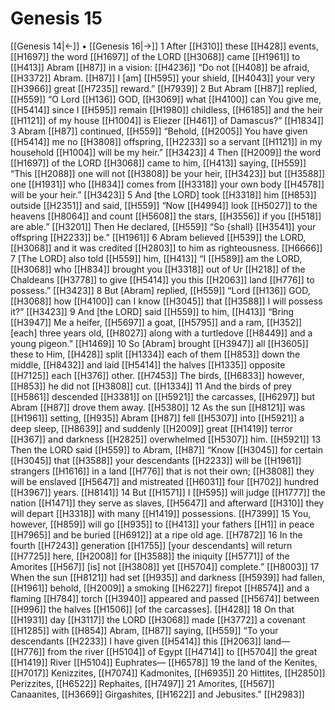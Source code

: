 # Genesis 15
[[Genesis 14|←]] • [[Genesis 16|→]]
1 After [[H310]] these [[H428]] events, [[H1697]] the word [[H1697]] of the LORD [[H3068]] came [[H1961]] to [[H413]] Abram [[H87]] in a vision: [[H4236]] “Do not [[H408]] be afraid, [[H3372]] Abram. [[H87]] I [am] [[H595]] your shield, [[H4043]] your very [[H3966]] great [[H7235]] reward.” [[H7939]] 
2 But Abram [[H87]] replied, [[H559]] “O Lord [[H136]] GOD, [[H3069]] what [[H4100]] can You give me, [[H5414]] since I [[H595]] remain [[H1980]] childless, [[H6185]] and the heir [[H1121]] of my house [[H1004]] is Eliezer [[H461]] of Damascus?” [[H1834]] 
3 Abram [[H87]] continued, [[H559]] “Behold, [[H2005]] You have given [[H5414]] me no [[H3808]] offspring, [[H2233]] so a servant [[H1121]] in my household [[H1004]] will be my heir.” [[H3423]] 
4 Then [[H2009]] the word [[H1697]] of the LORD [[H3068]] came to him, [[H413]] saying, [[H559]] “This [[H2088]] one will not [[H3808]] be your heir, [[H3423]] but [[H3588]] one [[H1931]] who [[H834]] comes from [[H3318]] your own body [[H4578]] will be your heir.” [[H3423]] 
5 And [the LORD] took [[H3318]] him [[H853]] outside [[H2351]] and said, [[H559]] “Now [[H4994]] look [[H5027]] to the heavens [[H8064]] and count [[H5608]] the stars, [[H3556]] if you [[H518]] are able.” [[H3201]] Then He declared, [[H559]] “So {shall} [[H3541]] your offspring [[H2233]] be.” [[H1961]] 
6 Abram believed [[H539]] the LORD, [[H3068]] and it was credited [[H2803]] to him  as righteousness. [[H6666]] 
7 [The LORD] also told [[H559]] him, [[H413]] “I [[H589]] am the LORD, [[H3068]] who [[H834]] brought you [[H3318]] out of Ur [[H218]] of the Chaldeans [[H3778]] to give [[H5414]] you  this [[H2063]] land [[H776]] to possess.” [[H3423]] 
8 But [Abram] replied, [[H559]] “Lord [[H136]] GOD, [[H3068]] how [[H4100]] can I know [[H3045]] that [[H3588]] I will possess it?” [[H3423]] 
9 And [the LORD] said [[H559]] to him, [[H413]] “Bring [[H3947]] Me  a heifer, [[H5697]] a goat, [[H5795]] and a ram, [[H352]] [each] three years old, [[H8027]] along with a turtledove [[H8449]] and a young pigeon.” [[H1469]] 
10 So [Abram] brought [[H3947]] all [[H3605]] these to Him, [[H428]] split [[H1334]] each of them [[H853]] down the middle, [[H8432]] and laid [[H5414]] the halves [[H1335]] opposite [[H7125]] each [[H376]] other. [[H7453]] The birds, [[H6833]] however, [[H853]] he did not [[H3808]] cut. [[H1334]] 
11 And the birds of prey [[H5861]] descended [[H3381]] on [[H5921]] the carcasses, [[H6297]] but Abram [[H87]] drove them away. [[H5380]] 
12 As the sun [[H8121]] was [[H1961]] setting, [[H935]] Abram [[H87]] fell [[H5307]] into [[H5921]] a deep sleep, [[H8639]] and suddenly [[H2009]] great [[H1419]] terror [[H367]] and darkness [[H2825]] overwhelmed [[H5307]] him. [[H5921]] 
13 Then the LORD said [[H559]] to Abram, [[H87]] “Know [[H3045]] for certain [[H3045]] that [[H3588]] your descendants [[H2233]] will be [[H1961]] strangers [[H1616]] in a land [[H776]] that is not their own; [[H3808]] they will be enslaved [[H5647]] and mistreated [[H6031]] four [[H702]] hundred [[H3967]] years. [[H8141]] 
14 But [[H1571]] I [[H595]] will judge [[H1777]] the nation [[H1471]] they serve as slaves, [[H5647]] and afterward [[H310]] they will depart [[H3318]] with many [[H1419]] possessions. [[H7399]] 
15 You, however, [[H859]] will go [[H935]] to [[H413]] your fathers [[H1]] in peace [[H7965]] and be buried [[H6912]] at a ripe old age. [[H7872]] 
16 In the fourth [[H7243]] generation [[H1755]] [your descendants] will return [[H7725]] here, [[H2008]] for [[H3588]] the iniquity [[H5771]] of the Amorites [[H567]] [is] not [[H3808]] yet [[H5704]] complete.” [[H8003]] 
17 When the sun [[H8121]] had set [[H935]] and darkness [[H5939]] had fallen, [[H1961]] behold, [[H2009]] a smoking [[H6227]] firepot [[H8574]] and a flaming [[H784]] torch [[H3940]] appeared and passed [[H5674]] between [[H996]] the halves [[H1506]] [of the carcasses]. [[H428]] 
18 On that [[H1931]] day [[H3117]] the LORD [[H3068]] made [[H3772]] a covenant [[H1285]] with [[H854]] Abram, [[H87]] saying, [[H559]] “To your descendants [[H2233]] I have given [[H5414]] this [[H2063]] land— [[H776]] from the river [[H5104]] of Egypt [[H4714]] to [[H5704]] the great [[H1419]] River [[H5104]] Euphrates— [[H6578]] 
19 the land of the Kenites, [[H7017]] Kenizzites, [[H7074]] Kadmonites, [[H6935]] 
20 Hittites, [[H2850]] Perizzites, [[H6522]] Rephaites, [[H7497]] 
21 Amorites, [[H567]] Canaanites, [[H3669]] Girgashites, [[H1622]] and Jebusites.” [[H2983]] 

